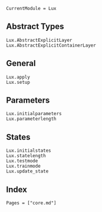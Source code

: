 ```@meta
CurrentModule = Lux
```

## Abstract Types

```@docs
Lux.AbstractExplicitLayer
Lux.AbstractExplicitContainerLayer
```

## General

```@docs
Lux.apply
Lux.setup
```

## Parameters

```@docs
Lux.initialparameters
Lux.parameterlength
```

## States

```@docs
Lux.initialstates
Lux.statelength
Lux.testmode
Lux.trainmode
Lux.update_state
```

## Index

```@index
Pages = ["core.md"]
```
